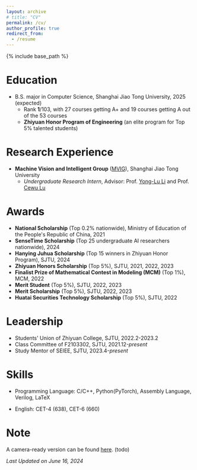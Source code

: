 ```yaml
---
layout: archive
# title: "CV"
permalink: /cv/
author_profile: true
redirect_from:
  - /resume
---
```


{% include base_path %}

Education
======
<!-- * Ph.D in Version Control Theory, GitHub University, 2018 (expected)
* M.S. in Jekyll, GitHub University, 2014 -->
* B.S. major in Computer Science, Shanghai Jiao Tong University, 2025 (expected)
  * Rank **1**/103, with 27 courses getting A+ and 19 courses getting A out of the 53 courses
  * **Zhiyuan Honor Program of Engineering** (an elite program for Top 5% talented students)

Research Experience
======
<!-- Under Maintenance... -->
+ **Machine Vision and Intelligent Group** ([MVIG](https://www.mvig.org)), Shanghai Jiao Tong University
  + *Undergraduate Research Intern*, Advisor: Prof. [Yong-Lu Li](https://dirtyharrylyl.github.io/) and Prof. [Cewu Lu](https://www.mvig.org/)

<!-- * Spring 2024: Academic Pages Collaborator
  * Github University
  * Duties includes: Updates and improvements to template
  * Supervisor: The Users

* Fall 2015: Research Assistant
  * Github University
  * Duties included: Merging pull requests
  * Supervisor: Professor Hub

* Summer 2015: Research Assistant
  * Github University
  * Duties included: Tagging issues
  * Supervisor: Professor Git -->

Awards
======
* **National Scholarship** (Top 0.2% nationwide), Ministry of Education of the People's Republic of China, 2021
* **SenseTime Scholarship** (Top 25 undergraduate AI researchers nationwide), 2024
* **Hanying Juhua Scholarship** (Top 15 winners in Zhiyuan Honor Program), SJTU, 2024
* **Zhiyuan Honors Scholarship** (Top 5%), SJTU, 2021, 2022, 2023
* **Finalist Prize of Mathematical Contest in Modeling (MCM)** (Top 1%), MCM, 2022
* **Merit Student** (Top 5%), SJTU, 2022, 2023
* **Merit Scholarship** (Top 5%), SJTU, 2022, 2023
* **Huatai Securities Technology Scholarship** (Top 5%), SJTU, 2022

Leadership
======
+ Students' Union of Zhiyuan College, SJTU, 2022.2-2023.2
+ Class Committee of F2103302, SJTU, 2021.12-*present*
+ Study Mentor of SEIEE, SJTU, 2023.4-*present*
  
Skills
======
* Programming Language: C/C++, Python(PyTorch), Assembly Language, Verilog, LaTeX
* English: CET-4 (638), CET-6 (660)

  <!-- * Sub-skill 2.1
  * Sub-skill 2.2
  * Sub-skill 2.3 -->

<!-- Publications
======
  <ul>{% for post in site.publications reversed %}
    {% include archive-single-cv.html %}
  {% endfor %}</ul>
  
Talks
======
  <ul>{% for post in site.talks reversed %}
    {% include archive-single-talk-cv.html  %}
  {% endfor %}</ul>
  
Teaching
======
  <ul>{% for post in site.teaching reversed %}
    {% include archive-single-cv.html %}
  {% endfor %}</ul>
  
Service and leadership
======
* Currently signed in to 43 different slack teams -->

Note
======

A camera-ready version can be found [here](https://mybearyzhang.github.io/files/cv.pdf). (todo)

*Last Updated on June 16, 2024*

